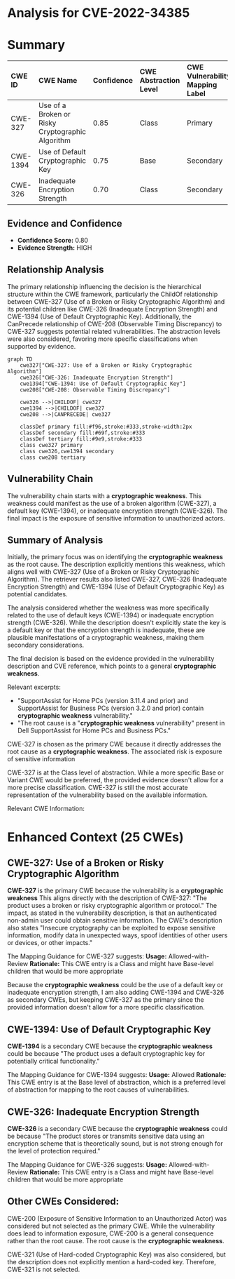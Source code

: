# Analysis for CVE-2022-34385

# Summary
| CWE ID    | CWE Name                                                                | Confidence | CWE Abstraction Level | CWE Vulnerability Mapping Label | CWE-Vulnerability Mapping Notes |
| :-------- | :---------------------------------------------------------------------- | :--------- | :---------------------- | :------------------------------ | :------------------------------ |
| CWE-327   | Use of a Broken or Risky Cryptographic Algorithm                      | 0.85       | Class                   | Primary                         | Allowed-with-Review             |
| CWE-1394  | Use of Default Cryptographic Key                                      | 0.75       | Base                    | Secondary                       | Allowed                         |
| CWE-326   | Inadequate Encryption Strength                                          | 0.70       | Class                   | Secondary                       | Allowed-with-Review             |

## Evidence and Confidence

*   **Confidence Score:** 0.80
*   **Evidence Strength:** HIGH

## Relationship Analysis
The primary relationship influencing the decision is the hierarchical structure within the CWE framework, particularly the ChildOf relationship between CWE-327 (Use of a Broken or Risky Cryptographic Algorithm) and its potential children like CWE-326 (Inadequate Encryption Strength) and CWE-1394 (Use of Default Cryptographic Key). Additionally, the CanPrecede relationship of CWE-208 (Observable Timing Discrepancy) to CWE-327 suggests potential related vulnerabilities. The abstraction levels were also considered, favoring more specific classifications when supported by evidence.

```mermaid
graph TD
    cwe327["CWE-327: Use of a Broken or Risky Cryptographic Algorithm"]
    cwe326["CWE-326: Inadequate Encryption Strength"]
    cwe1394["CWE-1394: Use of Default Cryptographic Key"]
    cwe208["CWE-208: Observable Timing Discrepancy"]
    
    cwe326 -->|CHILDOF| cwe327
    cwe1394 -->|CHILDOF| cwe327
    cwe208 -->|CANPRECEDE| cwe327

    classDef primary fill:#f96,stroke:#333,stroke-width:2px
    classDef secondary fill:#69f,stroke:#333
    classDef tertiary fill:#9e9,stroke:#333
    class cwe327 primary
    class cwe326,cwe1394 secondary
    class cwe208 tertiary
```

## Vulnerability Chain
The vulnerability chain starts with a **cryptographic weakness**. This weakness could manifest as the use of a broken algorithm (CWE-327), a default key (CWE-1394), or inadequate encryption strength (CWE-326). The final impact is the exposure of sensitive information to unauthorized actors.

## Summary of Analysis
Initially, the primary focus was on identifying the **cryptographic weakness** as the root cause. The description explicitly mentions this weakness, which aligns well with CWE-327 (Use of a Broken or Risky Cryptographic Algorithm). The retriever results also listed CWE-327, CWE-326 (Inadequate Encryption Strength) and CWE-1394 (Use of Default Cryptographic Key) as potential candidates.

The analysis considered whether the weakness was more specifically related to the use of default keys (CWE-1394) or inadequate encryption strength (CWE-326). While the description doesn't explicitly state the key is a default key or that the encryption strength is inadequate, these are plausible manifestations of a cryptographic weakness, making them secondary considerations.

The final decision is based on the evidence provided in the vulnerability description and CVE reference, which points to a general **cryptographic weakness**.

Relevant excerpts:

*   "SupportAssist for Home PCs (version 3.11.4 and prior) and SupportAssist for Business PCs (version 3.2.0 and prior) contain **cryptographic weakness** vulnerability."
*   "The root cause is a "**cryptographic weakness** vulnerability" present in Dell SupportAssist for Home PCs and Business PCs."

CWE-327 is chosen as the primary CWE because it directly addresses the root cause as a **cryptographic weakness**. The associated risk is exposure of sensitive information

CWE-327 is at the Class level of abstraction. While a more specific Base or Variant CWE would be preferred, the provided evidence doesn't allow for a more precise classification. CWE-327 is still the most accurate representation of the vulnerability based on the available information.

Relevant CWE Information:

# Enhanced Context (25 CWEs)

## CWE-327: Use of a Broken or Risky Cryptographic Algorithm
**CWE-327** is the primary CWE because the vulnerability is a **cryptographic weakness** This aligns directly with the description of CWE-327: "The product uses a broken or risky cryptographic algorithm or protocol." The impact, as stated in the vulnerability description, is that an authenticated non-admin user could obtain sensitive information. The CWE's description also states "Insecure cryptography can be exploited to expose sensitive information, modify data in unexpected ways, spoof identities of other users or devices, or other impacts."

The Mapping Guidance for CWE-327 suggests:
**Usage:** Allowed-with-Review
**Rationale:** This CWE entry is a Class and might have Base-level children that would be more appropriate

Because the **cryptographic weakness** could be the use of a default key or inadequate encryption strength, I am also adding CWE-1394 and CWE-326 as secondary CWEs, but keeping CWE-327 as the primary since the provided information doesn't allow for a more specific classification.

## CWE-1394: Use of Default Cryptographic Key
**CWE-1394** is a secondary CWE because the **cryptographic weakness** could be because "The product uses a default cryptographic key for potentially critical functionality."

The Mapping Guidance for CWE-1394 suggests:
**Usage:** Allowed
**Rationale:** This CWE entry is at the Base level of abstraction, which is a preferred level of abstraction for mapping to the root causes of vulnerabilities.

## CWE-326: Inadequate Encryption Strength
**CWE-326** is a secondary CWE because the **cryptographic weakness** could be because "The product stores or transmits sensitive data using an encryption scheme that is theoretically sound, but is not strong enough for the level of protection required."

The Mapping Guidance for CWE-326 suggests:
**Usage:** Allowed-with-Review
**Rationale:** This CWE entry is a Class and might have Base-level children that would be more appropriate

## Other CWEs Considered:
CWE-200 (Exposure of Sensitive Information to an Unauthorized Actor) was considered but not selected as the primary CWE. While the vulnerability does lead to information exposure, CWE-200 is a general consequence rather than the root cause. The root cause is the **cryptographic weakness**.

CWE-321 (Use of Hard-coded Cryptographic Key) was also considered, but the description does not explicitly mention a hard-coded key. Therefore, CWE-321 is not selected.